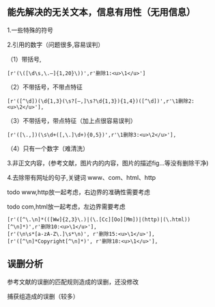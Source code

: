 ## 能先解决的无关文本，信息有用性（无用信息）

1.一些特殊的符号

2.引用的数字（问题很多,容易误判）  

（1）带括号,

```
[r'(\([\d\s,\.–]{1,20}\))',r'删除1:<u>\1</u>']
```

（2）不带括号，不带点特征

```
[r'([^\d])(\d{1,3}(\s?[–,]\s?\d{1,3}){1,4})([^\d])',r'\1删除2:<u>\2</u>'],
```

（3）不带括号，带点特征（加上点很容易误判）

```
[r'([\.,])(\s\d+([,\.]\d+){0,5})',r'\1删除3:<u>\2</u>'],
```

（4）只有一个数字（难清洗）

3.非正文内容，(参考文献，图片内的内容，图片的描述fig...等没有删除干净)

4.去除带有网址的句子,关键词   www、com、html、http

todo www,http放一起考虑，右边界的准确性需要考虑

todo com,html放一起考虑，左边界需要考虑

```
[r'([^\.\n]*(([Ww]{2,3}\.)|(\.[Cc][Oo][Mm])|(http)|(\.html))[^\n]*)',r'删除10:<u>\1</u>'],
[r'(\n\s*[a-zA-Z\.]\s*\n)', r'删除15:<u>\1</u>'],
[r'([^\n]*Copyright[^\n]*)', r'删除18:<u>\1</u>'],
```

## 误删分析

参考文献的误删的匹配规则造成的误删，还没修改

捕获组造成的误删（较多）

